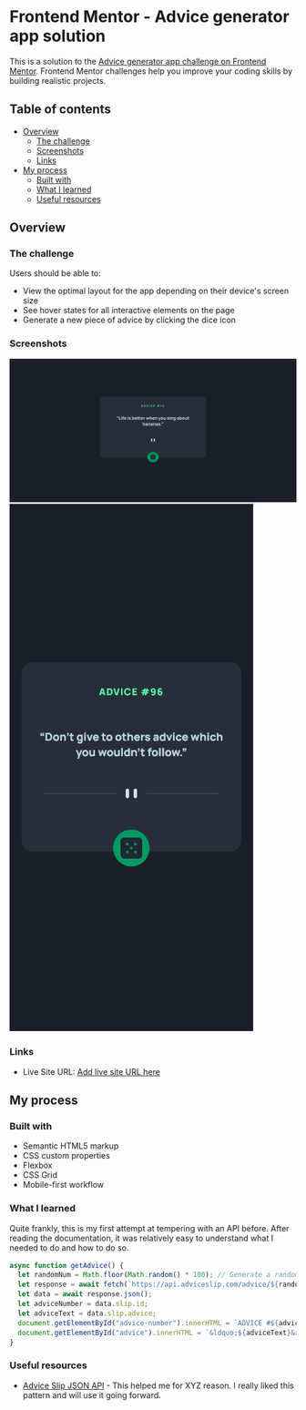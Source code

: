 # Frontend Mentor - Advice generator app solution

This is a solution to the [Advice generator app challenge on Frontend Mentor](https://www.frontendmentor.io/challenges/advice-generator-app-QdUG-13db). Frontend Mentor challenges help you improve your coding skills by building realistic projects.

## Table of contents

- [Overview](#overview)
  - [The challenge](#the-challenge)
  - [Screenshots](#screenshots)
  - [Links](#links)
- [My process](#my-process)
  - [Built with](#built-with)
  - [What I learned](#what-i-learned)
  - [Useful resources](#useful-resources)

## Overview

### The challenge

Users should be able to:

- View the optimal layout for the app depending on their device's screen size
- See hover states for all interactive elements on the page
- Generate a new piece of advice by clicking the dice icon

### Screenshots

![](./screenshots/Screenshot%202023-04-07%20at%2002-45-08%20Frontend%20Mentor%20Advice%20generator%20app.png)
![](./screenshots/Screenshot%202023-04-07%20at%2002-46-17%20Frontend%20Mentor%20Advice%20generator%20app.png)

### Links

- Live Site URL: [Add live site URL here](https://advice-generator-tau-one.vercel.app/)

## My process

### Built with

- Semantic HTML5 markup
- CSS custom properties
- Flexbox
- CSS Grid
- Mobile-first workflow

### What I learned

Quite frankly, this is my first attempt at tempering with an API before. After reading the documentation, it was relatively easy to understand what I needed to do and how to do so.


```js
async function getAdvice() {
  let randomNum = Math.floor(Math.random() * 100); // Generate a random number
  let response = await fetch(`https://api.adviceslip.com/advice/${randomNum}`); // Add the random number as a query parameter
  let data = await response.json();
  let adviceNumber = data.slip.id;
  let adviceText = data.slip.advice;
  document.getElementById("advice-number").innerHTML = `ADVICE #${adviceNumber}`;
  document.getElementById("advice").innerHTML = `&ldquo;${adviceText}&rdquo;`;
}
```

### Useful resources

- [Advice Slip JSON API](https://api.adviceslip.com/) - This helped me for XYZ reason. I really liked this pattern and will use it going forward.
